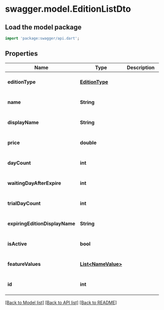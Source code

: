 # swagger.model.EditionListDto

## Load the model package
```dart
import 'package:swagger/api.dart';
```

## Properties
Name | Type | Description | Notes
------------ | ------------- | ------------- | -------------
**editionType** | [**EditionType**](EditionType.md) |  | [optional] [default to null]
**name** | **String** |  | [optional] [default to null]
**displayName** | **String** |  | [optional] [default to null]
**price** | **double** |  | [optional] [default to null]
**dayCount** | **int** |  | [optional] [default to null]
**waitingDayAfterExpire** | **int** |  | [optional] [default to null]
**trialDayCount** | **int** |  | [optional] [default to null]
**expiringEditionDisplayName** | **String** |  | [optional] [default to null]
**isActive** | **bool** |  | [optional] [default to null]
**featureValues** | [**List&lt;NameValue&gt;**](NameValue.md) |  | [optional] [default to []]
**id** | **int** |  | [optional] [default to null]

[[Back to Model list]](../README.md#documentation-for-models) [[Back to API list]](../README.md#documentation-for-api-endpoints) [[Back to README]](../README.md)


